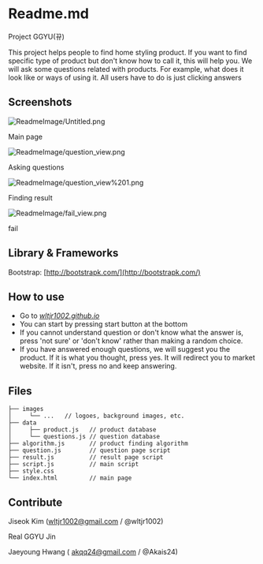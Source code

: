 # Readme.md

Project GGYU(뀨)

This project helps people to find home styling product. If you want to find specific type of product but don't know how to call it, this will help you. We will ask some questions related with products. For example, what does it look like or ways of using it. All users have to do is just clicking answers

## **Screenshots**

![ReadmeImage/Untitled.png](Readme%20md%20d0063be91c26469a8328e18fcb82b7bd/Untitled.png)

Main page

![ReadmeImage/question_view.png](Readme%20md%20d0063be91c26469a8328e18fcb82b7bd/question_view.png)

Asking questions

![ReadmeImage/question_view%201.png](Readme%20md%20d0063be91c26469a8328e18fcb82b7bd/question_view%201.png)

Finding result

![ReadmeImage/fail_view.png](Readme%20md%20d0063be91c26469a8328e18fcb82b7bd/fail_view.png)

fail

## Library & Frameworks

Bootstrap: [http://bootstrapk.com/](http://bootstrapk.com/)

## How to use

- Go to *[wltjr1002.github.io](http://wltjr1002.github.io)*
- You can start by pressing start button at the bottom
- If you cannot understand question or don't know what the answer is, press 'not sure' or 'don't know' rather than making a random choice.
- If you have answered enough questions, we will suggest you the product. If it is what you thought, press yes. It will redirect you to market website. If it isn't, press no and keep answering.

## Files

```
├── images
│     └── ...   // logoes, background images, etc.
├── data
│     ├── product.js   // product database
│     └── questions.js // question database
├── algorithm.js       // product finding algorithm
├── question.js        // question page script
├── result.js          // result page script
├── script.js          // main script
├── style.css          
└── index.html         // main page

```

## **Contribute**

Jiseok Kim (wltjr1002@gmail.com / @wltjr1002)

Real GGYU Jin 

Jaeyoung Hwang ( akqq24@gmail.com / @Akais24)